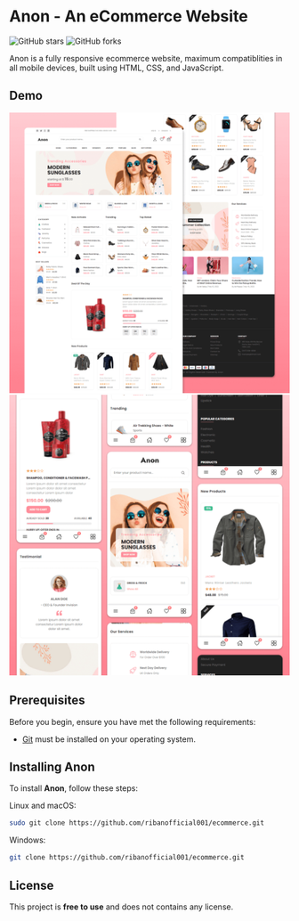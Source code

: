 # Anon - An eCommerce Website

![GitHub stars](https://github.com/ribanofficial001/ecommerce/stargazers)
![GitHub forks](https://github.com/ribanofficial001/ecommerce/forks)

Anon is a fully responsive ecommerce website, maximum compatiblities in all mobile devices, built using HTML, CSS, and JavaScript.

## Demo

![Anon Desktop Demo](./website-demo-image/desktop.png "Desktop Demo")
![Anon Mobile Demo](./website-demo-image/mobile.png "Mobile Demo")

## Prerequisites

Before you begin, ensure you have met the following requirements:

* [Git](https://git-scm.com/downloads "Download Git") must be installed on your operating system.

## Installing Anon

To install **Anon**, follow these steps:

Linux and macOS:

```bash
sudo git clone https://github.com/ribanofficial001/ecommerce.git
```

Windows:

```bash
git clone https://github.com/ribanofficial001/ecommerce.git
```

## License

This project is **free to use** and does not contains any license.
